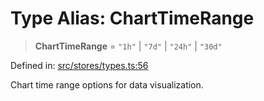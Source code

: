 # Type Alias: ChartTimeRange

> **ChartTimeRange** = `"1h"` \| `"7d"` \| `"24h"` \| `"30d"`

Defined in: [src/stores/types.ts:56](https://github.com/Nick2bad4u/Uptime-Watcher/blob/main/src/stores/types.ts#L56)

Chart time range options for data visualization.
